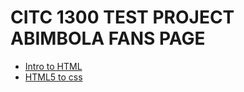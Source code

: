 # CITC 1300 TEST PROJECT ABIMBOLA FANS PAGE

<ul>

<li><a href="intro_to_html/index.html" target="blank">Intro to HTML</a></li>
<li><a href="HTML5_to_css/index.html" target="blank">HTML5 to css</a></li>

</ul>